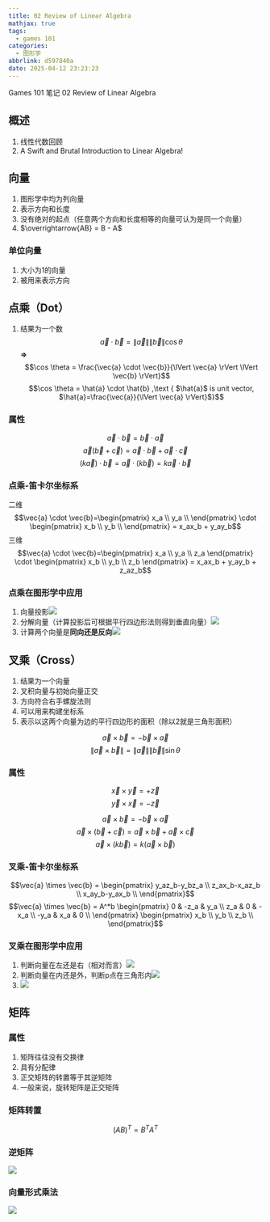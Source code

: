 ```yaml
---
title: 02 Review of Linear Algebra
mathjax: true
tags:
  - games 101
categories:
  - 图形学
abbrlink: d597840a
date: 2025-04-12 23:23:23
---
```


Games 101 笔记 02 Review of Linear Algebra
<!-- less -->

## 概述
1. 线性代数回顾
2. A Swift and Brutal  Introduction to Linear Algebra!

## 向量
1. 图形学中均为列向量
2. 表示方向和长度
3. 没有绝对的起点（任意两个方向和长度相等的向量可认为是同一个向量）
4. $\overrightarrow{AB} = B - A$

### 单位向量
1. 大小为1的向量
2. 被用来表示方向

## 点乘（Dot）
1. 结果为一个数
$$ \vec{a}\cdot\vec{b}=\lVert\vec{a}\rVert\lVert\vec{b}\rVert \cos\theta $$
**=>**
$$\cos \theta = \frac{\vec{a} \cdot \vec{b}}{\lVert \vec{a} \rVert \lVert \vec{b} \rVert}$$
$$\cos \theta = \hat{a} \cdot \hat{b} ,\text { $\hat{a}$ is unit vector, $\hat{a}=\frac{\vec{a}}{\lVert \vec{a} \rVert}$}$$

### 属性
$$\vec{a} \cdot \vec{b} = \vec{b} \cdot \vec{a}$$
$$\vec{a}(\vec{b} + \vec{c}) = \vec{a} \cdot \vec{b} + \vec{a} \cdot \vec{c}$$
$$(k\vec{a})\cdot \vec{b}= \vec{a} \cdot (k\vec{b}) = k{\vec{a} \cdot \vec{b}}$$


### 点乘-笛卡尔坐标系
二维
$$\vec{a} \cdot \vec{b}=\begin{pmatrix} x_a \\ y_a \\ \end{pmatrix} \cdot \begin{pmatrix} x_b \\ y_b \\ \end{pmatrix} = x_ax_b + y_ay_b$$
三维
$$\vec{a} \cdot \vec{b}=\begin{pmatrix} x_a \\ y_a \\ z_a \end{pmatrix} \cdot \begin{pmatrix} x_b \\ y_b \\ z_b \end{pmatrix} = x_ax_b + y_ay_b + z_az_b$$

### 点乘在图形学中应用
1. 向量投影![](https://cdn.jsdelivr.net/gh/Tang-Paofan/Asset/BlogPicture/Pasted%20image%2020250112113614.png)
2. 分解向量（计算投影后可根据平行四边形法则得到垂直向量）![](https://cdn.jsdelivr.net/gh/Tang-Paofan/Asset/BlogPicture/Pasted%20image%2020250112113625.png)
3. 计算两个向量是**同向还是反向**![](https://cdn.jsdelivr.net/gh/Tang-Paofan/Asset/BlogPicture/Pasted%20image%2020250112113701.png)
## 叉乘（Cross）
1. 结果为一个向量
2. 叉积向量与初始向量正交
3. 方向符合右手螺旋法则
4. 可以用来构建坐标系
5. 表示以这两个向量为边的平行四边形的面积（除以2就是三角形面积）

$$\vec{a} \times \vec{b} = -\vec{b} \times \vec{a}$$
$$\lVert \vec{a} \times \vec{b} \rVert = \lVert \vec{a} \rVert \lVert \vec{b} \rVert \sin \theta$$
### 属性
$$\vec{x} \times \vec{y} = +\vec{z}$$
$$\vec{y} \times \vec{x} = -\vec{z}$$

$$\vec{a} \times \vec{b} = -\vec{b} \times \vec{a}$$
$$\vec{a} \times (\vec{b} + \vec{c}) = \vec{a} \times \vec{b} + \vec{a} \times \vec{c}$$
$$\vec{a} \times (k\vec{b}) = k(\vec{a} \times \vec{b})$$
### 叉乘-笛卡尔坐标系
$$\vec{a} \times \vec{b} = 
\begin{pmatrix}
    y_az_b-y_bz_a \\
    z_ax_b-x_az_b \\
    x_ay_b-y_ax_b \\
\end{pmatrix}$$
$$\vec{a} \times \vec{b} = A^*b
\begin{pmatrix}
    0 & -z_a & y_a \\
    z_a & 0 & -x_a \\
    -y_a & x_a & 0 \\
\end{pmatrix}
\begin{pmatrix}
    x_b \\
    y_b \\
    z_b \\
\end{pmatrix}$$

### 叉乘在图形学中应用
1. 判断向量在左还是右（相对而言）![](https://cdn.jsdelivr.net/gh/Tang-Paofan/Asset/BlogPicture/Pasted%20image%2020250112172643.png)
2. 判断向量在内还是外，判断p点在三角形内![](https://cdn.jsdelivr.net/gh/Tang-Paofan/Asset/BlogPicture/Pasted%20image%2020250112172701.png)
3. ![](https://cdn.jsdelivr.net/gh/Tang-Paofan/Asset/BlogPicture/Pasted%20image%2020250112172916.png)
## 矩阵
### 属性
1. 矩阵往往没有交换律
2. 具有分配律
3. 正交矩阵的转置等于其逆矩阵
4. 一般来说，旋转矩阵是正交矩阵

### 矩阵转置
$$(AB)^T=B^TA^T$$
### 逆矩阵
![](https://cdn.jsdelivr.net/gh/Tang-Paofan/Asset/BlogPicture/Pasted%20image%2020250112173256.png)
### 向量形式乘法
![](https://cdn.jsdelivr.net/gh/Tang-Paofan/Asset/BlogPicture/Pasted%20image%2020250112173402.png)

